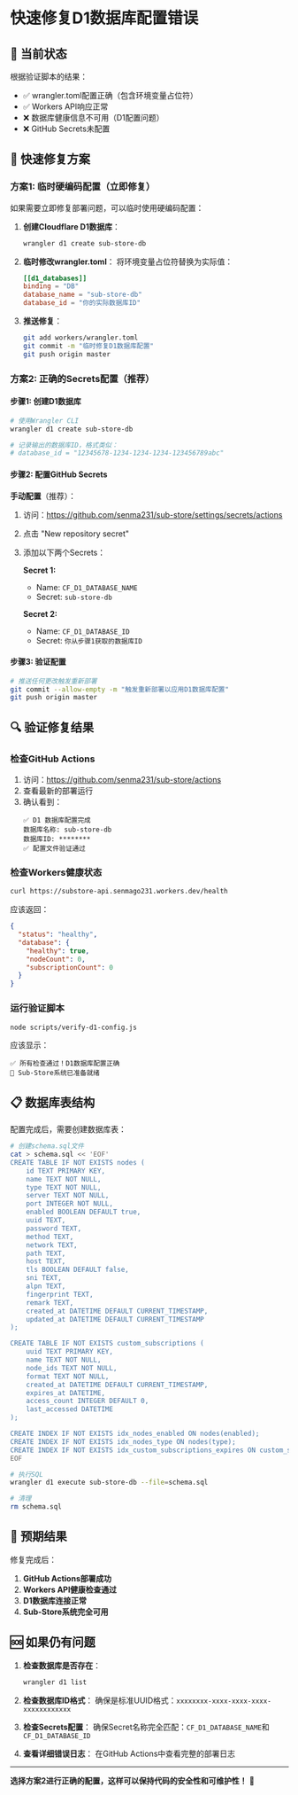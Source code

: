 # 快速修复D1数据库配置错误

## 🚨 当前状态

根据验证脚本的结果：
- ✅ wrangler.toml配置正确（包含环境变量占位符）
- ✅ Workers API响应正常
- ❌ 数据库健康信息不可用（D1配置问题）
- ❌ GitHub Secrets未配置

## 🔧 快速修复方案

### 方案1: 临时硬编码配置（立即修复）

如果需要立即修复部署问题，可以临时使用硬编码配置：

1. **创建Cloudflare D1数据库**：
   ```bash
   wrangler d1 create sub-store-db
   ```

2. **临时修改wrangler.toml**：
   将环境变量占位符替换为实际值：
   ```toml
   [[d1_databases]]
   binding = "DB"
   database_name = "sub-store-db"
   database_id = "你的实际数据库ID"
   ```

3. **推送修复**：
   ```bash
   git add workers/wrangler.toml
   git commit -m "临时修复D1数据库配置"
   git push origin master
   ```

### 方案2: 正确的Secrets配置（推荐）

#### 步骤1: 创建D1数据库
```bash
# 使用Wrangler CLI
wrangler d1 create sub-store-db

# 记录输出的数据库ID，格式类似：
# database_id = "12345678-1234-1234-1234-123456789abc"
```

#### 步骤2: 配置GitHub Secrets

**手动配置**（推荐）：
1. 访问：https://github.com/senma231/sub-store/settings/secrets/actions
2. 点击 "New repository secret"
3. 添加以下两个Secrets：

   **Secret 1:**
   - Name: `CF_D1_DATABASE_NAME`
   - Secret: `sub-store-db`

   **Secret 2:**
   - Name: `CF_D1_DATABASE_ID`
   - Secret: `你从步骤1获取的数据库ID`

#### 步骤3: 验证配置
```bash
# 推送任何更改触发重新部署
git commit --allow-empty -m "触发重新部署以应用D1数据库配置"
git push origin master
```

## 🔍 验证修复结果

### 检查GitHub Actions
1. 访问：https://github.com/senma231/sub-store/actions
2. 查看最新的部署运行
3. 确认看到：
   ```
   ✅ D1 数据库配置完成
   数据库名称: sub-store-db
   数据库ID: ********
   ✅ 配置文件验证通过
   ```

### 检查Workers健康状态
```bash
curl https://substore-api.senmago231.workers.dev/health
```

应该返回：
```json
{
  "status": "healthy",
  "database": {
    "healthy": true,
    "nodeCount": 0,
    "subscriptionCount": 0
  }
}
```

### 运行验证脚本
```bash
node scripts/verify-d1-config.js
```

应该显示：
```
✅ 所有检查通过！D1数据库配置正确
🎉 Sub-Store系统已准备就绪
```

## 📋 数据库表结构

配置完成后，需要创建数据库表：

```bash
# 创建schema.sql文件
cat > schema.sql << 'EOF'
CREATE TABLE IF NOT EXISTS nodes (
    id TEXT PRIMARY KEY,
    name TEXT NOT NULL,
    type TEXT NOT NULL,
    server TEXT NOT NULL,
    port INTEGER NOT NULL,
    enabled BOOLEAN DEFAULT true,
    uuid TEXT,
    password TEXT,
    method TEXT,
    network TEXT,
    path TEXT,
    host TEXT,
    tls BOOLEAN DEFAULT false,
    sni TEXT,
    alpn TEXT,
    fingerprint TEXT,
    remark TEXT,
    created_at DATETIME DEFAULT CURRENT_TIMESTAMP,
    updated_at DATETIME DEFAULT CURRENT_TIMESTAMP
);

CREATE TABLE IF NOT EXISTS custom_subscriptions (
    uuid TEXT PRIMARY KEY,
    name TEXT NOT NULL,
    node_ids TEXT NOT NULL,
    format TEXT NOT NULL,
    created_at DATETIME DEFAULT CURRENT_TIMESTAMP,
    expires_at DATETIME,
    access_count INTEGER DEFAULT 0,
    last_accessed DATETIME
);

CREATE INDEX IF NOT EXISTS idx_nodes_enabled ON nodes(enabled);
CREATE INDEX IF NOT EXISTS idx_nodes_type ON nodes(type);
CREATE INDEX IF NOT EXISTS idx_custom_subscriptions_expires ON custom_subscriptions(expires_at);
EOF

# 执行SQL
wrangler d1 execute sub-store-db --file=schema.sql

# 清理
rm schema.sql
```

## 🎯 预期结果

修复完成后：

1. **GitHub Actions部署成功**
2. **Workers API健康检查通过**
3. **D1数据库连接正常**
4. **Sub-Store系统完全可用**

## 🆘 如果仍有问题

1. **检查数据库是否存在**：
   ```bash
   wrangler d1 list
   ```

2. **检查数据库ID格式**：
   确保是标准UUID格式：`xxxxxxxx-xxxx-xxxx-xxxx-xxxxxxxxxxxx`

3. **检查Secrets配置**：
   确保Secret名称完全匹配：`CF_D1_DATABASE_NAME`和`CF_D1_DATABASE_ID`

4. **查看详细错误日志**：
   在GitHub Actions中查看完整的部署日志

---

**选择方案2进行正确的配置，这样可以保持代码的安全性和可维护性！** 🚀
